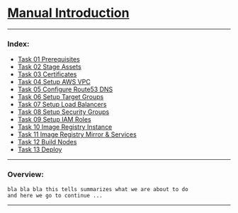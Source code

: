 # [Manual Introduction](../manual/)

--------------------------------------------------------------------------------
### Index:
  + [Task 01 Prerequisites]    
  + [Task 02 Stage Assets]     
  + [Task 03 Certificates]
  + [Task 04 Setup AWS VPC]
  + [Task 05 Configure Route53 DNS]
  + [Task 06 Setup Target Groups]
  + [Task 07 Setup Load Balancers]
  + [Task 08 Setup Security Groups]
  + [Task 09 Setup IAM Roles]
  + [Task 10 Image Registry Instance]
  + [Task 11 Image Registry Mirror & Services]
  + [Task 12 Build Nodes]
  + [Task 13 Deploy]

--------------------------------------------------------------------------------
### Overview:
```
bla bla bla this tells summarizes what we are about to do
and here we go to continue ...
```
--------------------------------------------------------------------------------
[Task 01 Prerequisites]:manual/01_Prerequisites.md
[Task 02 Stage Assets]:manual/02_StageAssets.md
[Task 03 Certificates]:manual/03_Certificates.md
[Task 04 Setup AWS VPC]:manual/04_SetupVPC.md
[Task 05 Configure Route53 DNS]:manual/05_Route53DNS.md
[Task 06 Setup Target Groups]:manual/06_TargetGroups.md
[Task 07 Setup Load Balancers]:manual/07_LoadBalancers.md
[Task 08 Setup Security Groups]:manual/08_SecurityGroups.md
[Task 09 Setup IAM Roles]:manual/09_IAMRoles.md
[Task 10 Image Registry Instance]:manual/10_ImageRegistryInstance.md
[Task 11 Image Registry Mirror & Services]:manual/11_ImageRegistryServices.md
[Task 12 Build Nodes]:manual/12_BuildNodes.md
[Task 13 Deploy]:manual/13_Deploy.md
